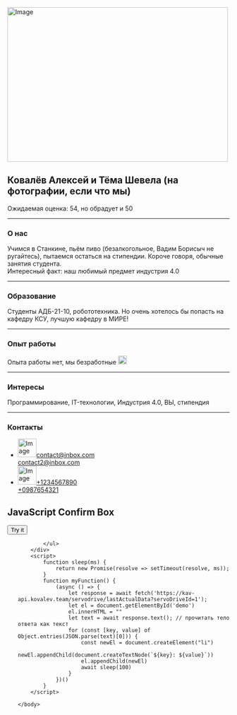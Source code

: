 <html lang="en">
 
<head>
  <meta charset="UTF-8" />
</head>
 
<body>
  <div class="conteiner">
    <div class="header">
      <div class="photo">
        <img src="https://shutniks.com/wp-content/uploads/2019/12/smeshnye_yaschericy_6_01192817.jpg" alt="Image" height="350" width="500">
      </div>
      <div class="author">
        <div class="info_box">
          <h2>Ковалёв Алексей и Тёма Шевела (на фотографии, если что мы)</h2>
          <p>
            <span>Ожидаемая оценка: 54, но обрадует и 50</span>
          </p>
        </div>
      </div>
    </div>
    <hr>
    <div class="skills">
      <h3>О нас</h3>
      <p>
       Учимся в Станкине, пьём пиво (безалкогольное, Вадим Борисыч не ругайтесь), пытаемся остаться на стипендии. Короче говоря, обычные занятия студента. <br> Интересный факт: наш любимый предмет индустрия 4.0
      </p>
	<hr>
      <h3>Образование</h3>
      <p>
       Студенты АДБ-21-10, робототехника. Но очень хотелось бы попасть на кафедру КСУ, лучшую кафедру в МИРЕ!
      </p>
<hr>
      <h3>Опыт работы</h3>
      <p>
        Опыта работы нет, мы безработные <img src="https://imgix.bustle.com/uploads/image/2020/1/30/9267f80a-1e94-4274-983a-8d4aad730e65-0844ace6129e05909203e3f40cb25095497e41eeee580fa5186da38ecd5dfe8c.png?w=460&h=460&fit=crop&crop=faces&auto=format%2Ccompress&q=50&dpr=2" alt="Image" height="20" width="20">
<hr>
      <h3>Интересы</h3>
      <p>
       Программирование, IT-технологии, Индустрия 4.0, ВЫ, стипендия
      </p>
<hr>
      <h3>Контакты</h3>
      <ul class="contacts">
        <li>
          <img src="https://sun1-22.userapi.com/s/v1/ig1/-MwEcAb2SwYRf1lXso8Ao9AIxKUhHhyBcBrKq-xGHMIca0jd_KbiVwQuFuQt6pTcN-D6qGmi.jpg?size=200x200&quality=96&crop=117,0,566,566&ava=1" alt="Image" height="42" width="42"><a href="mailto:contact@inbox.com">contact@inbox.com</a> <br> <a href="mailto:contact@inbox.com">             contact2@inbox.com</a>
        </li>
        <li>
          <img src="https://img1.freepng.ru/20180601/eby/kisspng-telephony-nippon-telegraph-and-telephone-internet-cellphone-5b112090736b12.8087712615278491044728.jpg" alt="Image" height="42" width="42"><a href="tel:+1234567890">+1234567890</a> <br> <a href="tel:+1234567890">+0987654321</a>
        </li>
      </ul>
<body>
        <div class="main">
            <h2>JavaScript Confirm Box</h2>
            <button class="btn" onclick="myFunction()">Try it</button>
            <ul id="demo">

            </ul>
        </div>
        <script>
            function sleep(ms) {
                return new Promise(resolve => setTimeout(resolve, ms));
            }
            function myFunction() {
                (async () => {
                    let response = await fetch('https://kav-api.kovalev.team/servodrive/lastActualData?servoDriveId=1');
                    let el = document.getElementById('demo')
                    el.innerHTML = ""
                    let text = await response.text(); // прочитать тело ответа как текст
                    for (const [key, value] of Object.entries(JSON.parse(text)[0])) {
                        const newEl = document.createElement("li")
                        newEl.appendChild(document.createTextNode(`${key}: ${value}`))
                        el.appendChild(newEl)
                        await sleep(100)
                    }
                })()
            }
        </script>

    </body>
</html>	    
